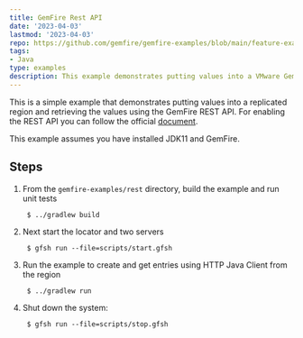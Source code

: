 ```yaml
---
title: GemFire Rest API
date: '2023-04-03'
lastmod: '2023-04-03'
repo: https://github.com/gemfire/gemfire-examples/blob/main/feature-examples/rest
tags:
- Java
type: examples
description: This example demonstrates putting values into a VMware GemFire replicated region and retrieving the values using the GemFire REST API.
---
```


This is a simple example that demonstrates putting values into a
replicated region and retrieving the values using the GemFire REST API. For enabling the REST API you can follow the official [document](https://docs.vmware.com/en/VMware-GemFire/9.15/gf/rest_apps-setup_config.html).

This example assumes you have installed JDK11 and GemFire.

## Steps

1. From the `gemfire-examples/rest` directory, build the example and
   run unit tests

        $ ../gradlew build

2. Next start the locator and two servers

        $ gfsh run --file=scripts/start.gfsh

3. Run the example to create and get entries using HTTP Java Client from the region

        $ ../gradlew run

4. Shut down the system:

        $ gfsh run --file=scripts/stop.gfsh